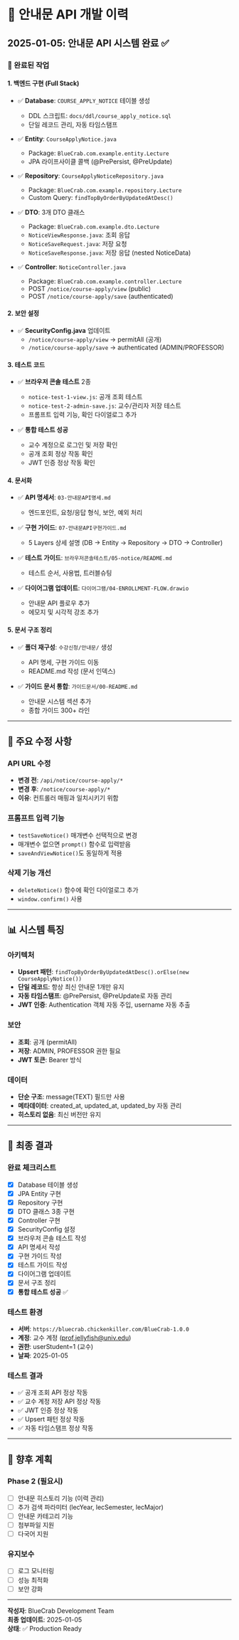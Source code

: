 # 📢 안내문 API 개발 이력

## 2025-01-05: 안내문 API 시스템 완료 ✅

### 🎯 완료된 작업

#### 1. 백엔드 구현 (Full Stack)
- ✅ **Database**: `COURSE_APPLY_NOTICE` 테이블 생성
  - DDL 스크립트: `docs/ddl/course_apply_notice.sql`
  - 단일 레코드 관리, 자동 타임스탬프
  
- ✅ **Entity**: `CourseApplyNotice.java`
  - Package: `BlueCrab.com.example.entity.Lecture`
  - JPA 라이프사이클 콜백 (@PrePersist, @PreUpdate)
  
- ✅ **Repository**: `CourseApplyNoticeRepository.java`
  - Package: `BlueCrab.com.example.repository.Lecture`
  - Custom Query: `findTopByOrderByUpdatedAtDesc()`
  
- ✅ **DTO**: 3개 DTO 클래스
  - Package: `BlueCrab.com.example.dto.Lecture`
  - `NoticeViewResponse.java`: 조회 응답
  - `NoticeSaveRequest.java`: 저장 요청
  - `NoticeSaveResponse.java`: 저장 응답 (nested NoticeData)
  
- ✅ **Controller**: `NoticeController.java`
  - Package: `BlueCrab.com.example.controller.Lecture`
  - POST `/notice/course-apply/view` (public)
  - POST `/notice/course-apply/save` (authenticated)

#### 2. 보안 설정
- ✅ **SecurityConfig.java** 업데이트
  - `/notice/course-apply/view` → permitAll (공개)
  - `/notice/course-apply/save` → authenticated (ADMIN/PROFESSOR)

#### 3. 테스트 코드
- ✅ **브라우저 콘솔 테스트** 2종
  - `notice-test-1-view.js`: 공개 조회 테스트
  - `notice-test-2-admin-save.js`: 교수/관리자 저장 테스트
  - 프롬프트 입력 기능, 확인 다이얼로그 추가
  
- ✅ **통합 테스트 성공**
  - 교수 계정으로 로그인 및 저장 확인
  - 공개 조회 정상 작동 확인
  - JWT 인증 정상 작동 확인

#### 4. 문서화
- ✅ **API 명세서**: `03-안내문API명세.md`
  - 엔드포인트, 요청/응답 형식, 보안, 예외 처리
  
- ✅ **구현 가이드**: `07-안내문API구현가이드.md`
  - 5 Layers 상세 설명 (DB → Entity → Repository → DTO → Controller)
  
- ✅ **테스트 가이드**: `브라우저콘솔테스트/05-notice/README.md`
  - 테스트 순서, 사용법, 트러블슈팅
  
- ✅ **다이어그램 업데이트**: `다이어그램/04-ENROLLMENT-FLOW.drawio`
  - 안내문 API 플로우 추가
  - 에모지 및 시각적 강조 추가

#### 5. 문서 구조 정리
- ✅ **폴더 재구성**: `수강신청/안내문/` 생성
  - API 명세, 구현 가이드 이동
  - README.md 작성 (문서 인덱스)
  
- ✅ **가이드 문서 통합**: `가이드문서/00-README.md`
  - 안내문 시스템 섹션 추가
  - 종합 가이드 300+ 라인

---

## 🔧 주요 수정 사항

### API URL 수정
- **변경 전**: `/api/notice/course-apply/*`
- **변경 후**: `/notice/course-apply/*`
- **이유**: 컨트롤러 매핑과 일치시키기 위함

### 프롬프트 입력 기능
- `testSaveNotice()` 매개변수 선택적으로 변경
- 매개변수 없으면 `prompt()` 함수로 입력받음
- `saveAndViewNotice()`도 동일하게 적용

### 삭제 기능 개선
- `deleteNotice()` 함수에 확인 다이얼로그 추가
- `window.confirm()` 사용

---

## 📊 시스템 특징

### 아키텍처
- **Upsert 패턴**: `findTopByOrderByUpdatedAtDesc().orElse(new CourseApplyNotice())`
- **단일 레코드**: 항상 최신 안내문 1개만 유지
- **자동 타임스탬프**: @PrePersist, @PreUpdate로 자동 관리
- **JWT 인증**: Authentication 객체 자동 주입, username 자동 추출

### 보안
- **조회**: 공개 (permitAll)
- **저장**: ADMIN, PROFESSOR 권한 필요
- **JWT 토큰**: Bearer 방식

### 데이터
- **단순 구조**: message(TEXT) 필드만 사용
- **메타데이터**: created_at, updated_at, updated_by 자동 관리
- **히스토리 없음**: 최신 버전만 유지

---

## 🎉 최종 결과

### 완료 체크리스트
- [x] Database 테이블 생성
- [x] JPA Entity 구현
- [x] Repository 구현
- [x] DTO 클래스 3종 구현
- [x] Controller 구현
- [x] SecurityConfig 설정
- [x] 브라우저 콘솔 테스트 작성
- [x] API 명세서 작성
- [x] 구현 가이드 작성
- [x] 테스트 가이드 작성
- [x] 다이어그램 업데이트
- [x] 문서 구조 정리
- [x] **통합 테스트 성공** ✅

### 테스트 환경
- **서버**: `https://bluecrab.chickenkiller.com/BlueCrab-1.0.0`
- **계정**: 교수 계정 (prof.jellyfish@univ.edu)
- **권한**: userStudent=1 (교수)
- **날짜**: 2025-01-05

### 테스트 결과
- ✅ 공개 조회 API 정상 작동
- ✅ 교수 계정 저장 API 정상 작동
- ✅ JWT 인증 정상 작동
- ✅ Upsert 패턴 정상 작동
- ✅ 자동 타임스탬프 정상 작동

---

## 🚀 향후 계획

### Phase 2 (필요시)
- [ ] 안내문 히스토리 기능 (이력 관리)
- [ ] 추가 검색 파라미터 (lecYear, lecSemester, lecMajor)
- [ ] 안내문 카테고리 기능
- [ ] 첨부파일 지원
- [ ] 다국어 지원

### 유지보수
- [ ] 로그 모니터링
- [ ] 성능 최적화
- [ ] 보안 강화

---

**작성자**: BlueCrab Development Team  
**최종 업데이트**: 2025-01-05  
**상태**: ✅ Production Ready
